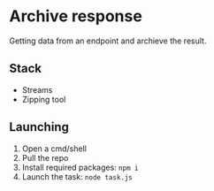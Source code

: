 # Archive response

Getting data from an endpoint and archieve the result.

## Stack
* Streams
* Zipping tool

## Launching
1. Open a cmd/shell
2. Pull the repo
3. Install required packages: `npm i`
4. Launch the task: `node task.js`

